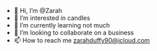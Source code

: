 - 👋 Hi, I’m @Zarah
- 👀 I’m interested in candles
- 🌱 I’m currently learning not much
- 💞️ I’m looking to collaborate on a business
- 📫 How to reach me zarahduffy90@icloud.com

<!---
Zarah4/Zarah4 is a ✨ special ✨ repository because its `README.md` (this file) appears on your GitHub profile.
You can click the Preview link to take a look at your changes.
--->
